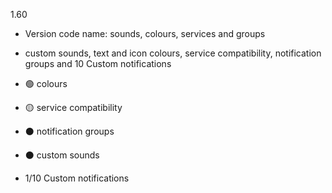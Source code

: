 1.60 
- Version code name: sounds, colours, services and groups 
- custom sounds, text and icon colours, service compatibility, notification groups and 10 Custom notifications

- 🟢 colours
- 🟡 service compatibility
- ⚫ notification groups
- ⚫ custom sounds
- 1/10 Custom notifications
